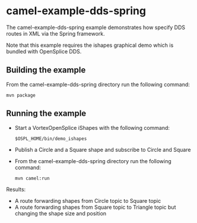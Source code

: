 # camel-example-dds-spring

 The camel-example-dds-spring example demonstrates how specify DDS routes in XML via the Spring framework.

 Note that this example requires the ishapes graphical demo which is bundled with OpenSplice DDS.

## Building the example
 From the camel-example-dds-spring directory run the following command: 
 
 `mvn package`
  
## Running the example
 
 - Start a VortexOpenSplice iShapes with the following command:
   
   `$OSPL_HOME/bin/demo_ishapes`
    
 - Publish a Circle and a Square shape and subscribe to Circle and Square

 - From the camel-example-dds-spring directory run the following command:
   
   `mvn camel:run`

 Results:
  - A route forwarding shapes from Circle topic to Square topic
  - A route forwarding shapes from Square topic to Triangle topic but changing the shape size and position  		
